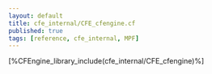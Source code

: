 ```yaml
---
layout: default
title: cfe_internal/CFE_cfengine.cf
published: true
tags: [reference, cfe_internal, MPF]
---
```


[%CFEngine_library_include(cfe_internal/CFE_cfengine)%]

